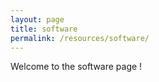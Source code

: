 ```yaml
---
layout: page
title: software
permalink: /resources/software/
---
```

Welcome to the software page !
